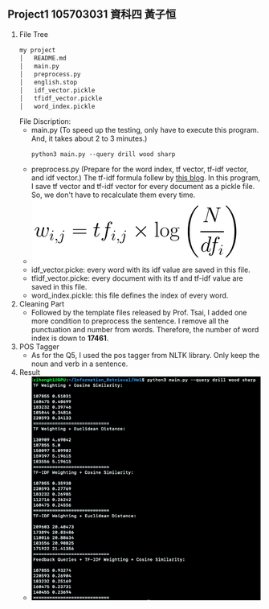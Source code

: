 ## Project1 105703031 資科四 黃子恒
1. File Tree
    ```
    my project
    │   README.md
    │   main.py
    │   preprocess.py
    │   english.stop
    │   idf_vector.pickle
    │   tfidf_vector.pickle
    │   word_index.pickle
    ```
    File Discription:
    * main.py (To speed up the testing, only have to execute this program. And, it takes about 2 to 3 minutes.)
        ```
        python3 main.py --query drill wood sharp
        ```
    * preprocess.py (Prepare for the word index, tf vector, tf-idf vector, and idf vector.)
    The tf-idf formula follew by [this blog](https://towardsdatascience.com/natural-language-processing-feature-engineering-using-tf-idf-e8b9d00e7e76). In this program, I save tf vector and tf-idf vector for every document as a pickle file. So, we don't have to recalculate them every time. 
    * ![](./figures/formula.png)
    * idf_vector.picke: every word with its idf value are saved in this file.
    * tfidf_vector.picke: every document with its tf and tf-idf value are saved in this file.
    * word_index.pickle: this file defines the index of every word.
2. Cleaning Part
    * Followed by the template files released by Prof. Tsai, I added one more condition to preprocess the sentence. I remove all the punctuation and number from words. Therefore, the number of word index is down to **17461**.
3. POS Tagger
    * As for the Q5, I used the pos tagger from NLTK library. Only keep the noun and verb in a sentence.
4. Result
    * ![](./figures/result.png)
